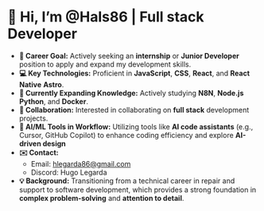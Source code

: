 # 👋 Hi, I’m @Hals86 | Full stack Developer

- **🎯 Career Goal:** Actively seeking an **internship** or **Junior Developer** position to apply and expand my development skills.
- **💻 Key Technologies:** Proficient in **JavaScript**, **CSS**, **React**, and **React Native** **Astro**.
- **🌱 Currently Expanding Knowledge:** Actively studying **N8N**, **Node.js** **Python**, and **Docker**.
- **🤝 Collaboration:** Interested in collaborating on **full stack** development projects.
- **🧠 AI/ML Tools in Workflow:** Utilizing tools like **AI code assistants** (e.g., Cursor, GitHub Copilot) to enhance coding efficiency and explore **AI-driven design** 
- **✉️ Contact:**
    - Email: hlegarda86@gmail.com
    - Discord: Hugo Legarda
- **💡 Background:** Transitioning from a technical career in repair and support to software development, which provides a strong foundation in **complex problem-solving** and **attention to detail**.
